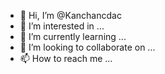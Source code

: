 - 👋 Hi, I’m @Kanchancdac
- 👀 I’m interested in ...
- 🌱 I’m currently learning ...
- 💞️ I’m looking to collaborate on ...
- 📫 How to reach me ...

<!---
Kanchancdac/Kanchancdac is a ✨ special ✨ repository because its `README.md` (this file) appears on your GitHub profile.
You can click the Preview link to take a look at your changes.
--->
